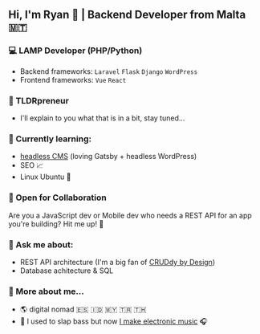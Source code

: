 ## Hi, I'm Ryan 👋 | Backend Developer from Malta 🇲🇹

<!--
**tldrpreneur/tldrpreneur** is a ✨ _special_ ✨ repository because its `README.md` (this file) appears on your GitHub profile.

Here are some ideas to get you started:
- 📫 How to reach me: ...
- ⚡ Fun fact: ...
-->



### 💻 LAMP Developer (PHP/Python)
- Backend frameworks: `Laravel` `Flask` `Django` `WordPress`
- Frontend frameworks: `Vue` `React`

### 🚀 TLDRpreneur
- I'll explain to you what that is in a bit, stay tuned...

<!-- ### 🔭 I’m currently working on: -->
<!-- [koolabo](https://koolabo.com/) -->



### 🌱 Currently learning:
- [headless CMS](https://www.youtube.com/watch?v=NviW5Dr7EaY&t=1406s&ab_channel=FooCafe) (loving Gatsby + headless WordPress)
- SEO 📈
- Linux Ubuntu 🐧

### 👯 Open for Collaboration
Are you a JavaScript dev or Mobile dev who needs a REST API for an app you're building? Hit me up! 💪

### 💬 Ask me about:
- REST API architecture (I'm a big fan of [CRUDdy by Design](https://www.youtube.com/watch?v=MF0jFKvS4SI&ab_channel=AdamWathan))
- Database achitecture & SQL

<!-- ### 🤔 I’m looking for help with -->

### 👦 More about me...
- 🌎 digital nomad 🇪🇸 🇮🇩 🇲🇾 🇹🇷 🇹🇭
- 🎸 I used to slap bass but now [I make electronic music](https://soundcloud.com/plebiumrex) 🎧
